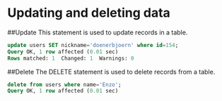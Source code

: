 # Updating and deleting data
##Update
This statement is used to update records in a table.
```sql
update users SET nickname='doenerbjoern' where id=154;
Query OK, 1 row affected (0.01 sec)
Rows matched: 1  Changed: 1  Warnings: 0
```
##Delete
The DELETE statement is used to delete records from a table.
```sql
delete from users where name='Enzo';
Query OK, 1 row affected (0.01 sec)
```
